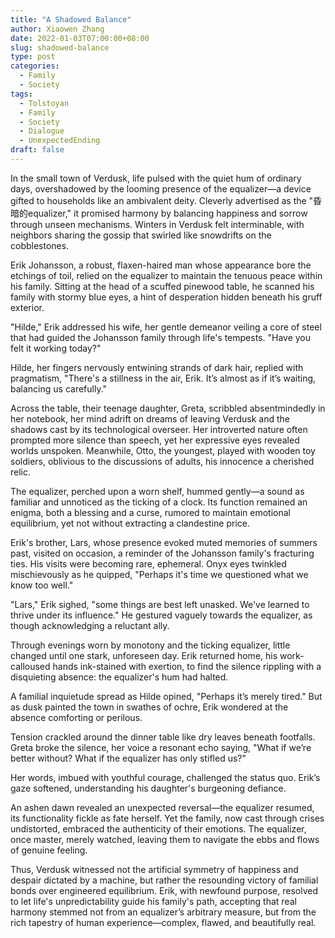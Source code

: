 ```yaml
---
title: "A Shadowed Balance"
author: Xiaowen Zhang
date: 2022-01-03T07:00:00+08:00
slug: shadowed-balance
type: post
categories:
  - Family
  - Society
tags:
  - Tolstoyan
  - Family
  - Society
  - Dialogue
  - UnexpectedEnding
draft: false
---
```


In the small town of Verdusk, life pulsed with the quiet hum of ordinary days, overshadowed by the looming presence of the equalizer—a device gifted to households like an ambivalent deity. Cleverly advertised as the "昏暗的equalizer," it promised harmony by balancing happiness and sorrow through unseen mechanisms. Winters in Verdusk felt interminable, with neighbors sharing the gossip that swirled like snowdrifts on the cobblestones.

Erik Johansson, a robust, flaxen-haired man whose appearance bore the etchings of toil, relied on the equalizer to maintain the tenuous peace within his family. Sitting at the head of a scuffed pinewood table, he scanned his family with stormy blue eyes, a hint of desperation hidden beneath his gruff exterior.

"Hilde," Erik addressed his wife, her gentle demeanor veiling a core of steel that had guided the Johansson family through life's tempests. "Have you felt it working today?"

Hilde, her fingers nervously entwining strands of dark hair, replied with pragmatism, "There's a stillness in the air, Erik. It’s almost as if it’s waiting, balancing us carefully."

Across the table, their teenage daughter, Greta, scribbled absentmindedly in her notebook, her mind adrift on dreams of leaving Verdusk and the shadows cast by its technological overseer. Her introverted nature often prompted more silence than speech, yet her expressive eyes revealed worlds unspoken. Meanwhile, Otto, the youngest, played with wooden toy soldiers, oblivious to the discussions of adults, his innocence a cherished relic.

The equalizer, perched upon a worn shelf, hummed gently—a sound as familiar and unnoticed as the ticking of a clock. Its function remained an enigma, both a blessing and a curse, rumored to maintain emotional equilibrium, yet not without extracting a clandestine price.

Erik's brother, Lars, whose presence evoked muted memories of summers past, visited on occasion, a reminder of the Johansson family's fracturing ties. His visits were becoming rare, ephemeral. Onyx eyes twinkled mischievously as he quipped, "Perhaps it's time we questioned what we know too well."

"Lars," Erik sighed, "some things are best left unasked. We've learned to thrive under its influence." He gestured vaguely towards the equalizer, as though acknowledging a reluctant ally.

Through evenings worn by monotony and the ticking equalizer, little changed until one stark, unforeseen day. Erik returned home, his work-calloused hands ink-stained with exertion, to find the silence rippling with a disquieting absence: the equalizer's hum had halted.

A familial inquietude spread as Hilde opined, "Perhaps it’s merely tired." But as dusk painted the town in swathes of ochre, Erik wondered at the absence comforting or perilous.

Tension crackled around the dinner table like dry leaves beneath footfalls. Greta broke the silence, her voice a resonant echo saying, "What if we’re better without? What if the equalizer has only stifled us?"

Her words, imbued with youthful courage, challenged the status quo. Erik’s gaze softened, understanding his daughter's burgeoning defiance.

An ashen dawn revealed an unexpected reversal—the equalizer resumed, its functionality fickle as fate herself. Yet the family, now cast through crises undistorted, embraced the authenticity of their emotions. The equalizer, once master, merely watched, leaving them to navigate the ebbs and flows of genuine feeling.

Thus, Verdusk witnessed not the artificial symmetry of happiness and despair dictated by a machine, but rather the resounding victory of familial bonds over engineered equilibrium. Erik, with newfound purpose, resolved to let life's unpredictability guide his family's path, accepting that real harmony stemmed not from an equalizer’s arbitrary measure, but from the rich tapestry of human experience—complex, flawed, and beautifully real.